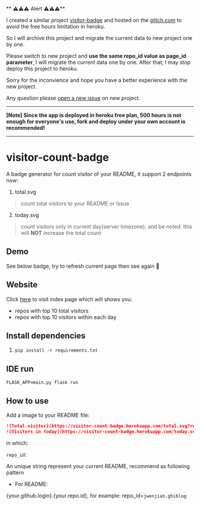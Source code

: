 
** ⚠️⚠️⚠️ Alert ⚠️⚠️⚠️**

I created a similar project [visitor-badge](https://github.com/jwenjian/visitor-badge) and hosted on the [glitch.com](https://glitch.com) to avoid the free hours limitation in heroku.

So I will archive this project and migrate the current data to new project one by one.

Please switch to new project and **use the same repo_id value as page_id parameter**, I will migrate the current data one by one. After that, I may stop deploy this project to heroku.

Sorry for the inconvience and hope you have a better experience with the new project.

Any question please [open a new issue](https://github.com/jwenjian/visitor-badge/issues/new) on new project.

---

**[Note] Since the app is deployed in heroku free plan, 500 hours is not enough for everyone's use, fork and deploy under your own account is recommended!**

---

# visitor-count-badge

A badge generator for count visitor of your README, it support 2 endpoints now:

1. total.svg
> count total visitors to your README or Issue

2. today.svg
> count visitors only in current day(server timezone), and be noted: this will **NOT** increase the total count

## Demo
See below badge, try to refresh current page then see again :tada:


## Website
Click [here](https://visitor-count-badge.herokuapp.com) to visit index page which will shows you:

- repos with top 10 total visitors
- repos with top 10 visitors within each day
 
## Install dependencies

1. `pip install -r requirements.txt`

## IDE run
`FLASK_APP=main.py flask run`

## How to use

Add a image to your README file:

```markdown
![Total visitor](https://visitor-count-badge.herokuapp.com/total.svg?repo_id=)
![Visitors in today](https://visitor-count-badge.herokuapp.com/today.svg?repo_id=)
```

in which:

`repo_id`:

An unique string represent your current README, recommend as following pattern

- For README:

{your.github.login}.{your.repo.id}, for example: repo_id=`jwenjian.ghiblog`
